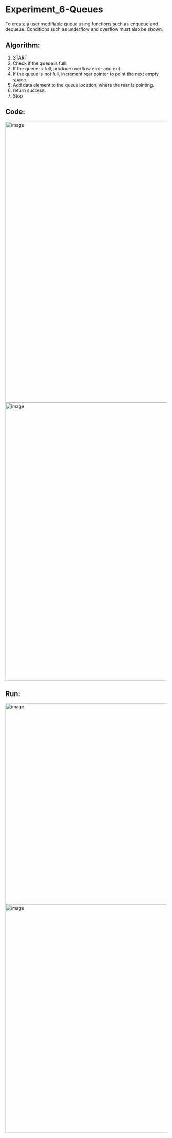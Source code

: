 # Experiment_6-Queues
To create a user modifiable queue using functions such as enqueue and dequeue. Conditions such as underflow and overflow must also be shown.

## Algorithm:
1. START
2. Check if the queue is full.
3. If the queue is full, produce overflow error and exit.
4. If the queue is not full, increment rear pointer to point the next empty space.
5. Add data element to the queue location, where the rear is pointing.
6. return success.
7. Stop
## Code:
<img width="876" alt="image" src="https://user-images.githubusercontent.com/26576979/227753496-10063086-0588-4314-a686-d66cbaf6ab96.png">
<img width="866" alt="image" src="https://user-images.githubusercontent.com/26576979/227753513-675bfe4b-6763-415e-a9da-4bd6c36e14f6.png">

## Run:
<img width="627" alt="image" src="https://user-images.githubusercontent.com/26576979/227753548-7c187396-2ed1-4e11-8d01-894c9cc4f7d9.png">
<img width="712" alt="image" src="https://user-images.githubusercontent.com/26576979/227753564-ce4da720-a8d2-4aa9-b04e-be6ae2d225e3.png">
